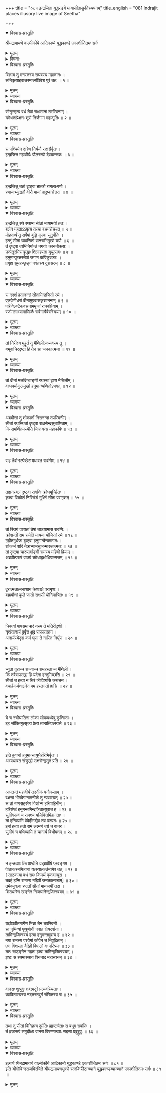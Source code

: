 +++
title = "०८१ इन्द्रजिता युद्धरङ्गे मायासीताकृतिस्थपनम्"
title_english = "081 Indrajit places illusory live image of Seetha"

+++

<details open><summary>विश्वास-प्रस्तुतिः</summary>

श्रीमद्रामायणे वाल्मीकीये आदिकाव्ये युद्धकाण्डे एकाशीतितमः सर्गः
</details>

<details><summary>मूलम्</summary>

श्रीमद्रामायणे वाल्मीकीये आदिकाव्ये युद्धकाण्डे एकाशीतितमः सर्गः
</details>

<details><summary>विषयाः</summary>

इन्द्रजिताऽन्तर्हितस्यापिस्वस्यवधनिर्धारणरूपरामभावविज्ञानेन भयालङ्काप्रवेशः ॥ १ ॥ तथा शत्रुवधाययजननिर्धारणेन तदन्तरायपरिहृतये रामव्यामोहनायस्वनिर्मितमायासीता- यारथारोपणपूर्वकं पश्चिमद्वारान्निर्गतेन हनुमदग्रे खङ्गेनमायासीताच्छेदनम् ॥ २ ॥

</details>

<details open><summary>विश्वास-प्रस्तुतिः</summary>

विज्ञाय तु मनस्तस्य राघवस्य महात्मनः ।  
सनिवृत्याहवात्तस्मात्संविवेश पुरं ततः ॥ १ ॥
</details>

<details><summary>मूलम्</summary>

विज्ञाय तु मनस्तस्य राघवस्य महात्मनः ।  
सनिवृत्याहवात्तस्मात्संविवेश पुरं ततः ॥ १ ॥
</details>

<details><summary>व्याख्या</summary>

अथ मायासीतावध एकाशीतितमे – विज्ञाय त्वित्यादि । अत्र तृतीयाक्षरभूतो यकारो गायत्र्या एकोनविंशतितमाक्षरं । अष्टादशसहस्रश्लोकागताः ॥ १ ॥
</details>

<details open><summary>विश्वास-प्रस्तुतिः</summary>

सोनुस्मृत्य वधं तेषां राक्षसानां तरस्विनाम् ।  
क्रोधताप्रेक्षणः शूरो निर्जगाम महाद्युतिः ॥ २ ॥
</details>

<details><summary>मूलम्</summary>

सोनुस्मृत्य वधं तेषां राक्षसानां तरस्विनाम् ।  
क्रोधताप्रेक्षणः शूरो निर्जगाम महाद्युतिः ॥ २ ॥
</details>

<details><summary>व्याख्या</summary>

तेषां कुम्भकर्णादीनाम् ॥ २ ॥
</details>

<details open><summary>विश्वास-प्रस्तुतिः</summary>

स पश्चिमेन द्वारेण निर्ययौ राक्षसैर्वृतः ।  
इन्द्रजित्त महावीर्यः पौलस्त्यो देवकण्टकः ॥ ३ ॥
</details>

<details><summary>मूलम्</summary>

स पश्चिमेन द्वारेण निर्ययौ राक्षसैर्वृतः ।  
इन्द्रजित्त महावीर्यः पौलस्त्यो देवकण्टकः ॥ ३ ॥
</details>

<details><summary>व्याख्या</summary>

निकुम्भिलायां दुर्जयास्त्रबललाभाय होतुकामस्तावत्पर्यन्तं रामलक्ष्मणयोर्युद्धोद्योगं मन्दीकर्तुं मायामारिप्समाणो रामलक्ष्मणयोः कुपितत्वेन दुरासदत्वात् सीतास्वरूपाभिज्ञ- स्यान्यस्याभावाद्धनुमते मायां दर्शयितुं पश्चिमद्वारेण निर्गत इत्याह – स पश्चिमेनेत्यादिना ॥ ३ ॥
</details>

<details open><summary>विश्वास-प्रस्तुतिः</summary>

इन्द्रजित्तु ततो दृष्ट्वा भ्रातरौ रामलक्ष्मणौ ।  
रणायाभ्युद्यतौ वीरौ मायां प्रादुष्करोत्तदा ॥ ४ ॥
</details>

<details><summary>मूलम्</summary>

इन्द्रजित्तु ततो दृष्ट्वा भ्रातरौ रामलक्ष्मणौ ।  
रणायाभ्युद्यतौ वीरौ मायां प्रादुष्करोत्तदा ॥ ४ ॥
</details>

<details><summary>व्याख्या</summary>

दृष्ट्वा विचिन्त्य । पश्चिमद्वारनिष्क्रान्तस्य रामलक्ष्मणदर्शनासंभवात् । मायां परव्यामोहकरीं शक्तिं । प्रादुष्करोत् प्रादुर्भावयामास ॥ ४ ॥
</details>

<details open><summary>विश्वास-प्रस्तुतिः</summary>

इन्द्रजित्तु रथे स्थाप्य सीतां मायामयीं ततः ।  
बलेन महताऽऽवृत्य तस्या वधमरोचयत् ॥ ५ ॥  
मोहनार्थं तु सर्वेषां बुद्धिं कृत्वा सुदुर्मतिः ।  
हन्तुं सीतां व्यवसितो वानराभिमुखो ययौ ॥ ६ ॥  
तं दृष्ट्वा त्वभिनिर्यान्तं नगर्याः काननौकसः ।  
उत्पेतुरभिसंक्रुद्धाः शिलाहस्ता युयुत्सवः ॥ ७ ॥  
हनुमान्पुरतस्तेषां जगाम कपिकुञ्जरः ।  
प्रगृह्य सुमहच्छृङ्गं पर्वतस्य दुरासदम् ॥ ८ ॥
</details>

<details><summary>मूलम्</summary>

इन्द्रजित्तु रथे स्थाप्य सीतां मायामयीं ततः ।  
बलेन महताऽऽवृत्य तस्या वधमरोचयत् ॥ ५ ॥  
मोहनार्थं तु सर्वेषां बुद्धिं कृत्वा सुदुर्मतिः ।  
हन्तुं सीतां व्यवसितो वानराभिमुखो ययौ ॥ ६ ॥  
तं दृष्ट्वा त्वभिनिर्यान्तं नगर्याः काननौकसः ।  
उत्पेतुरभिसंक्रुद्धाः शिलाहस्ता युयुत्सवः ॥ ७ ॥  
हनुमान्पुरतस्तेषां जगाम कपिकुञ्जरः ।  
प्रगृह्य सुमहच्छृङ्गं पर्वतस्य दुरासदम् ॥ ८ ॥
</details>

<details><summary>व्याख्या</summary>

आवृत्य स्थितेन बलेन । युक्त इति शेषः । युक्ते रथे सीतां स्थाप्य ततस्तस्या वधमरोचयदिति संबन्धः ॥ ५-८ ॥
</details>

<details open><summary>विश्वास-प्रस्तुतिः</summary>

स ददर्श हतानन्दां सीतामिन्द्रजितो रथे ।  
एकवेणीधरां दीनामुपवासकृशाननाम् ॥ ९ ॥  
परिक्लिष्टैकवसनाममृजां राघवप्रियाम् ।  
रजोमलाभ्यामालिप्तैः सर्वगात्रैर्वरस्त्रियम् ॥ १० ॥
</details>

<details><summary>मूलम्</summary>

स ददर्श हतानन्दां सीतामिन्द्रजितो रथे ।  
एकवेणीधरां दीनामुपवासकृशाननाम् ॥ ९ ॥  
परिक्लिष्टैकवसनाममृजां राघवप्रियाम् ।  
रजोमलाभ्यामालिप्तैः सर्वगात्रैर्वरस्त्रियम् ॥ १० ॥
</details>

<details><summary>व्याख्या</summary>

स ददर्शेत्यादिश्लोकद्वयमेकान्वयं । अमृजां अनुद्वर्तनां । अनलंकारामिति वा । मृजू शौचालंकारयोः इति धातोर्भिदादित्वादङ् । सर्वगात्रैः उपलक्षिताम् ॥ ९-१०॥
</details>

<details open><summary>विश्वास-प्रस्तुतिः</summary>

तां निरीक्ष्य मुहूर्तं तु मैथिलीत्यध्यवस्य तु ।  
बभूवाचिरदृष्टा हि तेन सा जनकात्मजा ॥ ११ ॥
</details>

<details><summary>मूलम्</summary>

तां निरीक्ष्य मुहूर्तं तु मैथिलीत्यध्यवस्य तु ।  
बभूवाचिरदृष्टा हि तेन सा जनकात्मजा ॥ ११ ॥
</details>

<details><summary>व्याख्या</summary>

अध्यवस्य निश्चित्य । विषण्ण इति शेषः । निश्चये हेतुमाह – बभूवेति ॥ ११ ॥
</details>

<details open><summary>विश्वास-प्रस्तुतिः</summary>

तां दीनां मलदिग्धाङ्गीं रथस्थां दृश्य मैथिलीम् ।  
वाष्पपर्याकुलमुखो हनुमान्व्यथितोऽभवत् ॥ १२ ॥
</details>

<details><summary>मूलम्</summary>

तां दीनां मलदिग्धाङ्गीं रथस्थां दृश्य मैथिलीम् ।  
वाष्पपर्याकुलमुखो हनुमान्व्यथितोऽभवत् ॥ १२ ॥
</details>

<details><summary>व्याख्या</summary>

दृश्य दृष्ट्वा ॥ १२ ॥
</details>

<details open><summary>विश्वास-प्रस्तुतिः</summary>

अब्रवीत्तां तु शोकार्तां निरानन्दां तपस्विनीम् ।  
सीतां रथस्थितां दृष्ट्वा राक्षसेन्द्रसुताश्रिताम् ॥  
किं समर्थितमस्येति चिन्तयन्स महाकपिः ॥ १३ ॥
</details>

<details><summary>मूलम्</summary>

अब्रवीत्तां तु शोकार्तां निरानन्दां तपस्विनीम् ।  
सीतां रथस्थितां दृष्ट्वा राक्षसेन्द्रसुताश्रिताम् ॥  
किं समर्थितमस्येति चिन्तयन्स महाकपिः ॥ १३ ॥
</details>

<details><summary>व्याख्या</summary>

अब्रवीदित्याद्यर्धत्रयमेकान्वयं । सीतां रथे स्थापितवतोस्य किं समर्थितं को वाभिप्राय इति चिन्तयन्नब्रवीत् । इतिर्वचनचिन्तनयोः साधारणः ॥ १३ ॥
</details>

<details open><summary>विश्वास-प्रस्तुतिः</summary>

सह तैर्वानरश्रेष्ठैरभ्यधावत रावणिम् ॥ १४ ॥
</details>

<details><summary>मूलम्</summary>

सह तैर्वानरश्रेष्ठैरभ्यधावत रावणिम् ॥ १४ ॥
</details>

<details><summary>व्याख्या</summary>

सह तैरित्यर्धं । हनुमानिति शेषः ॥ १४ ॥
</details>

<details open><summary>विश्वास-प्रस्तुतिः</summary>

तद्वानरबलं दृष्ट्वा रावणिः क्रोधमूर्च्छितः ।  
कृत्वा विकोशं निस्त्रिंशं मूर्ध्नि सीतां परामृशत् ॥ १५ ॥
</details>

<details><summary>मूलम्</summary>

तद्वानरबलं दृष्ट्वा रावणिः क्रोधमूर्च्छितः ।  
कृत्वा विकोशं निस्त्रिंशं मूर्ध्नि सीतां परामृशत् ॥ १५ ॥
</details>

<details><summary>व्याख्या</summary>

मूर्च्छितः व्याप्तः ॥ १५ ॥
</details>

<details open><summary>विश्वास-प्रस्तुतिः</summary>

तां स्त्रियं पश्यतां तेषां ताडयामास रावणिः ।  
क्रोशन्तीं राम रामेति मायया योजितां रथे ॥ १६ ॥  
गृहीतमूर्धजां दृष्ट्वा हनुमान्दैन्यमागतः ।  
शोकजं वारि नेत्राभ्यामसृजन्मारुतात्मजः ॥ १७ ॥  
तां दृष्ट्वा चारुसर्वाङ्गीं रामस्य महिषीं प्रियाम् ।  
अब्रवीत्परुषं वाक्यं क्रोधाद्रक्षोधिपात्मजम् ॥ १८ ॥
</details>

<details><summary>मूलम्</summary>

तां स्त्रियं पश्यतां तेषां ताडयामास रावणिः ।  
क्रोशन्तीं राम रामेति मायया योजितां रथे ॥ १६ ॥  
गृहीतमूर्धजां दृष्ट्वा हनुमान्दैन्यमागतः ।  
शोकजं वारि नेत्राभ्यामसृजन्मारुतात्मजः ॥ १७ ॥  
तां दृष्ट्वा चारुसर्वाङ्गीं रामस्य महिषीं प्रियाम् ।  
अब्रवीत्परुषं वाक्यं क्रोधाद्रक्षोधिपात्मजम् ॥ १८ ॥
</details>

<details><summary>व्याख्या</summary>

पश्यतां तेषां । अनादरे षष्ठी । मायया परमोहनशक्त्या ॥ १६-१८ ॥
</details>

<details open><summary>विश्वास-प्रस्तुतिः</summary>

दुरात्मन्नात्मनाशाय केशपक्षे परामृशः ।  
ब्रह्मर्षीणां कुले जातो राक्षसीं योनिमाश्रितः ॥ १९ ॥
</details>

<details><summary>मूलम्</summary>

दुरात्मन्नात्मनाशाय केशपक्षे परामृशः ।  
ब्रह्मर्षीणां कुले जातो राक्षसीं योनिमाश्रितः ॥ १९ ॥
</details>

<details><summary>व्याख्या</summary>

केशपक्षे केशसमूहे । पाशः पक्षश्च हस्तश्च कलापार्थाः कचात्परे इत्यमरः । परामृशः अस्पृशः ॥ १९ ॥
</details>

<details open><summary>विश्वास-प्रस्तुतिः</summary>

धिक्त्वां पापसमाचारं यस्य ते मतिरीदृशी ।  
नृशंसानार्य दुर्वृत्त क्षुद्र पापपराक्रम ।  
अनार्यस्येदृशं कर्म घृणा ते नास्ति निर्घृण ॥ २० ॥
</details>

<details><summary>मूलम्</summary>

धिक्त्वां पापसमाचारं यस्य ते मतिरीदृशी ।  
नृशंसानार्य दुर्वृत्त क्षुद्र पापपराक्रम ।  
अनार्यस्येदृशं कर्म घृणा ते नास्ति निर्घृण ॥ २० ॥
</details>

<details><summary>व्याख्या</summary>

धिगित्यादिसार्धश्लोक एकान्वयः । ईदृशी । जुगुप्सितेत्यर्थः । नृशंस निर्दय । अनार्य असज्जन । दुर्वृत्त दुराचार । क्षुद्र अल्पबुद्धे । पापः अधर्म्यः पराक्रमो यस्य स पापपराक्रमः । उक्तमनार्यत्वं कार्यतो दर्शयति – अनार्यस्येति । ईदृशं जुगुप्सितं कर्म अनार्यस्यैव भवति । हे निर्घृण निर्दय, ते घृणा जुगुप्सा नास्ति । जुगुप्सा करुणा घृणा इत्यमरः ॥ २० ॥
</details>

<details open><summary>विश्वास-प्रस्तुतिः</summary>

च्युता गृहाच्च राज्याच्च रामहस्ताच्च मैथिली ।  
किं तवैषापराद्धा हि यदेनां हन्तुमिच्छसि ॥ २१ ॥  
सीतां च हत्वा न चिरं जीविष्यसि कथंचन ।  
वधार्हकर्मणाऽनेन मम हस्तगतो ह्यसि ॥ २२ ॥
</details>

<details><summary>मूलम्</summary>

च्युता गृहाच्च राज्याच्च रामहस्ताच्च मैथिली ।  
किं तवैषापराद्धा हि यदेनां हन्तुमिच्छसि ॥ २१ ॥  
सीतां च हत्वा न चिरं जीविष्यसि कथंचन ।  
वधार्हकर्मणाऽनेन मम हस्तगतो ह्यसि ॥ २२ ॥
</details>

<details><summary>व्याख्या</summary>

अपराधिषु घृणा न कर्तव्या । अत एव एन । हन्मीत्याशङ्क्यापराधलेशोप्यस्यां नास्तीत्याह-च्युतेति । गृहात् स्वसदनात् । चकारात् परिचारकेभ्यश्च । अनेन बन्धुमुखादपराधकरणं नास्तीत्युक्तं । राज्यात् राज्योपकरणाच्च । अनेन सेनामुखेन नापराध इत्युक्तं । रामहस्तात् रक्षकहस्ताच्च । तन्मुखादप्यपराधप्रसक्तिर्नास्तीत्युक्तं । मैथिली आचारप्रधानकुले जाता । अनेनापराधस्वरूपमेव न जानातीत्युक्तं । यत् येनापराधकार्येण । एनां हन्तुमिच्छसि तादृशं किं प्रयोजनमुद्दिश्य । अपराद्धा अपराधं कृतवती । कर्तरि क्तः ॥ २१ – २२ ॥
</details>

<details open><summary>विश्वास-प्रस्तुतिः</summary>

ये च स्त्रीघातिनां लोका लोकवध्येषु कुत्सिताः ।  
इह जीवितमुत्सृज्य प्रेत्य तान्प्रतिपत्स्यसे ॥ २३ ॥
</details>

<details><summary>मूलम्</summary>

ये च स्त्रीघातिनां लोका लोकवध्येषु कुत्सिताः ।  
इह जीवितमुत्सृज्य प्रेत्य तान्प्रतिपत्स्यसे ॥ २३ ॥
</details>

<details><summary>व्याख्या</summary>

हे लोकवध्य, एषु चतुर्दशलोकेषु । स्त्रीघातिनां ये कुत्सिता लोकाः । तान् इह जीवितमुत्सृज्य प्रेत्य यातनाशरीरं प्राप्य । प्रतिपत्स्यसे । प्राप्स्यसीत्यर्थः ॥ २३ ॥
</details>

<details open><summary>विश्वास-प्रस्तुतिः</summary>

इति ब्रुवाणो हनुमान्सायुधैर्हरिभिर्वृतः ।  
अभ्यधावत संक्रुद्धो राक्षसेन्द्रसुतं प्रति ॥ २४ ॥
</details>

<details><summary>मूलम्</summary>

इति ब्रुवाणो हनुमान्सायुधैर्हरिभिर्वृतः ।  
अभ्यधावत संक्रुद्धो राक्षसेन्द्रसुतं प्रति ॥ २४ ॥
</details>

<details><summary>व्याख्या</summary>

सायुधैः सहननसाधनैः ॥ २४ ॥
</details>

<details open><summary>विश्वास-प्रस्तुतिः</summary>

आपतन्तं महावीर्यं तदनीकं वनौकसाम् ।  
रक्षसां भीमवेगानामनीकं तु न्यवारयत् ॥ २५ ॥  
स तां बाणसहस्रेण विक्षोभ्य हरिवाहिनीम् ।  
हरिश्रेष्ठं हनूमन्तमिन्द्रजित्प्रत्युवाच ह ॥ २६ ॥  
सुग्रीवस्त्वं च रामश्च यन्निमित्तमिहागताः ।  
तां हनिष्यामि वैदेहीमद्यैव तव पश्यतः ॥ २७ ॥  
इमां हत्वा ततो रामं लक्ष्मणं त्वां च वानर ।  
सुग्रीवं च वधिष्यामि तं चानार्यं विभीषणम् ॥ २८ ॥
</details>

<details><summary>मूलम्</summary>

आपतन्तं महावीर्यं तदनीकं वनौकसाम् ।  
रक्षसां भीमवेगानामनीकं तु न्यवारयत् ॥ २५ ॥  
स तां बाणसहस्रेण विक्षोभ्य हरिवाहिनीम् ।  
हरिश्रेष्ठं हनूमन्तमिन्द्रजित्प्रत्युवाच ह ॥ २६ ॥  
सुग्रीवस्त्वं च रामश्च यन्निमित्तमिहागताः ।  
तां हनिष्यामि वैदेहीमद्यैव तव पश्यतः ॥ २७ ॥  
इमां हत्वा ततो रामं लक्ष्मणं त्वां च वानर ।  
सुग्रीवं च वधिष्यामि तं चानार्यं विभीषणम् ॥ २८ ॥
</details>

<details><summary>व्याख्या</summary>

अनीकं अनीकं च ॥ २५-२८ ॥
</details>

<details open><summary>विश्वास-प्रस्तुतिः</summary>

न हन्तव्याः स्त्रियश्चेति यद्ब्रवीषि प्लवङ्गम ।  
पीडाकरममित्राणां यत्स्यात्कर्तव्यमेव तत् ॥ २९ ॥  
\[ ताटकाया वधं रामः किमर्थं कृतवान्पुरा ।  
तदहं हन्मि रामस्य महिषीं जनकात्मजाम्\] ॥ ३० ॥  
तमेवमुक्त्वा रुदतीं सीतां मायामयीं तदा ।  
शितधारेण खड्नेन निजघानेन्द्रजित्स्वयम् ॥ ३१ ॥
</details>

<details><summary>मूलम्</summary>

न हन्तव्याः स्त्रियश्चेति यद्ब्रवीषि प्लवङ्गम ।  
पीडाकरममित्राणां यत्स्यात्कर्तव्यमेव तत् ॥ २९ ॥  
\[ ताटकाया वधं रामः किमर्थं कृतवान्पुरा ।  
तदहं हन्मि रामस्य महिषीं जनकात्मजाम्\] ॥ ३० ॥  
तमेवमुक्त्वा रुदतीं सीतां मायामयीं तदा ।  
शितधारेण खड्नेन निजघानेन्द्रजित्स्वयम् ॥ ३१ ॥
</details>

<details><summary>व्याख्या</summary>

न हन्तव्या इति यत् ब्रवीषि तत्रोत्तरं शृण्विति वाक्यशेषः ॥ २९ – ३१ ॥
</details>

<details open><summary>विश्वास-प्रस्तुतिः</summary>

यज्ञोपवीतमार्गेण भिन्ना तेन तपस्विनी ।  
सा पृथिव्यां पृथुश्रोणी पपात प्रियदर्शना ।  
तामिन्द्रजित्स्वयं हत्वा हनुमन्तमुवाच ह ॥ ३२ ॥  
मया रामस्य पश्येमां कोपेन च निषूदिताम् ।  
एषा विशस्ता वैदेही विफलो वः परिश्रमः ॥ ३३ ॥  
ततः खड्ङ्गेन महता हत्वा तामिन्द्रजित्स्वयम् ।  
हृष्टः स रथमास्थाय विननाद महास्वनम् ॥ ३४ ॥
</details>

<details><summary>मूलम्</summary>

यज्ञोपवीतमार्गेण भिन्ना तेन तपस्विनी ।  
सा पृथिव्यां पृथुश्रोणी पपात प्रियदर्शना ।  
तामिन्द्रजित्स्वयं हत्वा हनुमन्तमुवाच ह ॥ ३२ ॥  
मया रामस्य पश्येमां कोपेन च निषूदिताम् ।  
एषा विशस्ता वैदेही विफलो वः परिश्रमः ॥ ३३ ॥  
ततः खड्ङ्गेन महता हत्वा तामिन्द्रजित्स्वयम् ।  
हृष्टः स रथमास्थाय विननाद महास्वनम् ॥ ३४ ॥
</details>

<details><summary>व्याख्या</summary>

यज्ञोपवीतमार्गेण भिन्ना । मार्गशब्दः प्रकारवचनः । यज्ञोपवीतधारणप्रकारेण भिन्नेत्यर्थः । यज्ञोपवीतमादाय भिन्नेति पाठान्तरं । पूर्वं मूर्धजेषु गृहीतामादाय । यज्ञोपवीतभिन्ना यज्ञोपवीतं यथा भवति तथा भिन्ना । यज्ञोपवीतप्रकारेण भिन्नेत्यर्थः ३२ – ३४ ॥
</details>

<details open><summary>विश्वास-प्रस्तुतिः</summary>

वानराः शुश्रुवुः शब्दमदूरे प्रत्यवस्थिताः ।  
व्यादितास्यस्य नदतस्तद्दुर्गं संश्रितस्य च ॥ ३५ ॥
</details>

<details><summary>मूलम्</summary>

वानराः शुश्रुवुः शब्दमदूरे प्रत्यवस्थिताः ।  
व्यादितास्यस्य नदतस्तद्दुर्गं संश्रितस्य च ॥ ३५ ॥
</details>

<details><summary>व्याख्या</summary>

व्यादितास्यस्य व्यात्तास्यस्य । तद्दुर्गं व्यूहीकृतराक्षसपरिवेष्टनरूपम् ॥ ३५ ॥
</details>

<details open><summary>विश्वास-प्रस्तुतिः</summary>

तथा तु सीतां विनिहत्य दुर्मतिः प्रहृष्टचेताः स बभूव रावणिः ।  
तं हृष्टरूपं समुदीक्ष्य वानरा विषण्णरूपाः सहसा प्रदुद्रुवुः ॥ ३६ ॥
</details>

<details><summary>मूलम्</summary>

तथा तु सीतां विनिहत्य दुर्मतिः प्रहृष्टचेताः स बभूव रावणिः ।  
तं हृष्टरूपं समुदीक्ष्य वानरा विषण्णरूपाः सहसा प्रदुद्रुवुः ॥ ३६ ॥
</details>

<details><summary>व्याख्या</summary>

हृष्टरूपं अयन्तहृष्टं । विषण्णरूपाः अत्यन्तं विषण्णाः ॥ ३६ ॥
</details>

<details open><summary>विश्वास-प्रस्तुतिः</summary>

इत्यार्षे श्रीमद्रामायणे वाल्मीकीये आदिकाव्ये युद्धकाण्डे एकाशीतितमः सर्गः ॥ ८१ ॥  
इति श्रीगोविन्दराजविरचिते श्रीमद्रामायणभूषणे रत्नकिरीटाख्याने युद्धकाण्डव्याख्याने एकाशीतितमः सर्गः ॥ ८१ ॥
</details>

<details><summary>मूलम्</summary>

इत्यार्षे श्रीमद्रामायणे वाल्मीकीये आदिकाव्ये युद्धकाण्डे एकाशीतितमः सर्गः ॥ ८१ ॥  
इति श्रीगोविन्दराजविरचिते श्रीमद्रामायणभूषणे रत्नकिरीटाख्याने युद्धकाण्डव्याख्याने एकाशीतितमः सर्गः ॥ ८१ ॥
</details>


